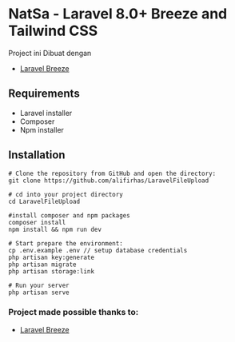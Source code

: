 # NatSa - Laravel 8.0+ Breeze and Tailwind CSS

Project ini Dibuat dengan
- [Laravel Breeze](https://laravel.com/docs/8.x/starter-kits)

## Requirements

- Laravel installer
- Composer
- Npm installer

## Installation

```
# Clone the repository from GitHub and open the directory:
git clone https://github.com/alifirhas/LaravelFileUpload

# cd into your project directory
cd LaravelFileUpload

#install composer and npm packages
composer install
npm install && npm run dev

# Start prepare the environment:
cp .env.example .env // setup database credentials
php artisan key:generate
php artisan migrate
php artisan storage:link

# Run your server
php artisan serve

```
### Project made possible thanks to:
- [Laravel Breeze](https://laravel.com/docs/8.x/starter-kits)
